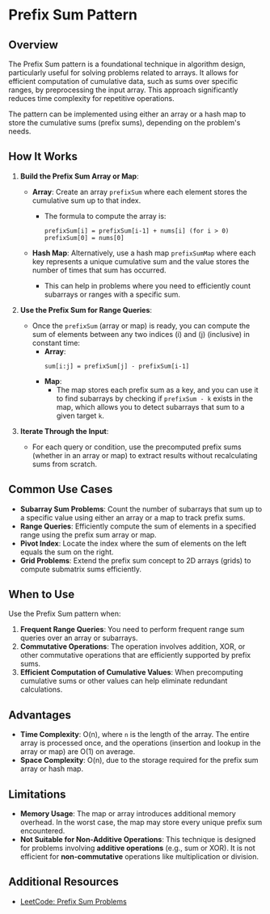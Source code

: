 # Prefix Sum Pattern

## Overview

The Prefix Sum pattern is a foundational technique in algorithm design, particularly useful for solving problems related to arrays. It allows for efficient computation of cumulative data, such as sums over specific ranges, by preprocessing the input array. This approach significantly reduces time complexity for repetitive operations.

The pattern can be implemented using either an array or a hash map to store the cumulative sums (prefix sums), depending on the problem's needs.

## How It Works

1. **Build the Prefix Sum Array or Map**:

   - **Array**: Create an array `prefixSum` where each element stores the cumulative sum up to that index.

     - The formula to compute the array is:
       ```
       prefixSum[i] = prefixSum[i-1] + nums[i] (for i > 0)
       prefixSum[0] = nums[0]
       ```

   - **Hash Map**: Alternatively, use a hash map `prefixSumMap` where each key represents a unique cumulative sum and the value stores the number of times that sum has occurred.
     - This can help in problems where you need to efficiently count subarrays or ranges with a specific sum.

2. **Use the Prefix Sum for Range Queries**:

   - Once the `prefixSum` (array or map) is ready, you can compute the sum of elements between any two indices \(i\) and \(j\) (inclusive) in constant time:
     - **Array**:
       ```
       sum[i:j] = prefixSum[j] - prefixSum[i-1]
       ```
     - **Map**:
       - The map stores each prefix sum as a key, and you can use it to find subarrays by checking if `prefixSum - k` exists in the map, which allows you to detect subarrays that sum to a given target `k`.

3. **Iterate Through the Input**:
   - For each query or condition, use the precomputed prefix sums (whether in an array or map) to extract results without recalculating sums from scratch.

## Common Use Cases

- **Subarray Sum Problems**: Count the number of subarrays that sum up to a specific value using either an array or a map to track prefix sums.
- **Range Queries**: Efficiently compute the sum of elements in a specified range using the prefix sum array or map.
- **Pivot Index**: Locate the index where the sum of elements on the left equals the sum on the right.
- **Grid Problems**: Extend the prefix sum concept to 2D arrays (grids) to compute submatrix sums efficiently.

## When to Use

Use the Prefix Sum pattern when:

1. **Frequent Range Queries**: You need to perform frequent range sum queries over an array or subarrays.
2. **Commutative Operations**: The operation involves addition, XOR, or other commutative operations that are efficiently supported by prefix sums.
3. **Efficient Computation of Cumulative Values**: When precomputing cumulative sums or other values can help eliminate redundant calculations.

## Advantages

- **Time Complexity**: O(n), where `n` is the length of the array. The entire array is processed once, and the operations (insertion and lookup in the array or map) are O(1) on average.
- **Space Complexity**: O(n), due to the storage required for the prefix sum array or hash map.

## Limitations

- **Memory Usage**: The map or array introduces additional memory overhead. In the worst case, the map may store every unique prefix sum encountered.
- **Not Suitable for Non-Additive Operations**: This technique is designed for problems involving **additive operations** (e.g., sum or XOR). It is not efficient for **non-commutative** operations like multiplication or division.

## Additional Resources

- [LeetCode: Prefix Sum Problems](https://leetcode.com/tag/prefix-sum/)

